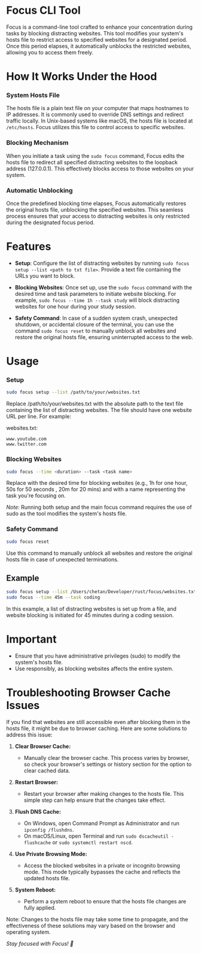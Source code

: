 # Focus CLI Tool

Focus is a command-line tool crafted to enhance your concentration during tasks by blocking distracting websites. This tool modifies your system's hosts file to restrict access to specified websites for a designated period. Once this period elapses, it automatically unblocks the restricted websites, allowing you to access them freely.


# How It Works Under the Hood

### System Hosts File

The hosts file is a plain text file on your computer that maps hostnames to IP addresses. It is commonly used to override DNS settings and redirect traffic locally. In Unix-based systems like macOS, the hosts file is located at `/etc/hosts`. Focus utilizes this file to control access to specific websites.

### Blocking Mechanism

When you initiate a task using the `sudo focus` command, Focus edits the hosts file to redirect all specified distracting websites to the loopback address (127.0.0.1). This effectively blocks access to those websites on your system.

### Automatic Unblocking

Once the predefined blocking time elapses, Focus automatically restores the original hosts file, unblocking the specified websites. This seamless process ensures that your access to distracting websites is only restricted during the designated focus period.



# Features

- **Setup**: Configure the list of distracting websites by running `sudo focus setup --list <path to txt file>`. Provide a text file containing the URLs you want to block.

- **Blocking Websites**: Once set up, use the `sudo focus` command with the desired time and task parameters to initiate website blocking. For example, `sudo focus --time 1h --task study` will block distracting websites for one hour during your study session.
- **Safety Command**: In case of a sudden system crash, unexpected shutdown, or accidental closure of the terminal, you can use the command `sudo focus reset` to manually unblock all websites and restore the original hosts file, ensuring uninterrupted access to the web.

# Usage

### Setup

```bash
sudo focus setup --list /path/to/your/websites.txt
```
Replace /path/to/your/websites.txt with the absolute path to the text file containing the list of distracting websites. The file should have one website URL per line. For example:

websites.txt:
```
www.youtube.com
www.twitter.com

```
### Blocking Websites

```bash
sudo focus --time <duration> --task <task name>

```

Replace <duration> with the desired time for blocking websites (e.g., 1h for one hour, 50s for 50 seconds , 20m for 20 mins) and <task name> with a name representing the task you're focusing on.


*Note*: Running both setup and the main focus command requires the use of sudo as the tool modifies the system's hosts file.


### Safety Command

```bash
sudo focus reset
```
Use this command to manually unblock all websites and restore the original hosts file in case of unexpected terminations.


## Example

```bash
sudo focus setup --list /Users/chetan/Developer/rust/focus/websites.txt
sudo focus --time 45m --task coding

```
In this example, a list of distracting websites is set up from a file, and website blocking is initiated for 45 minutes during a coding session.

# Important

- Ensure that you have administrative privileges (sudo) to modify the system's hosts file.
- Use responsibly, as blocking websites affects the entire system.

# Troubleshooting Browser Cache Issues

If you find that websites are still accessible even after blocking them in the hosts file, it might be due to browser caching. Here are some solutions to address this issue:

1. **Clear Browser Cache:**
   - Manually clear the browser cache. This process varies by browser, so check your browser's settings or history section for the option to clear cached data.

2. **Restart Browser:**
   - Restart your browser after making changes to the hosts file. This simple step can help ensure that the changes take effect.

3. **Flush DNS Cache:**
   - On Windows, open Command Prompt as Administrator and run `ipconfig /flushdns`.
   - On macOS/Linux, open Terminal and run `sudo dscacheutil -flushcache` or `sudo systemctl restart nscd`.

4. **Use Private Browsing Mode:**
   - Access the blocked websites in a private or incognito browsing mode. This mode typically bypasses the cache and reflects the updated hosts file.

6. **System Reboot:**
   - Perform a system reboot to ensure that the hosts file changes are fully applied.


Note: Changes to the hosts file may take some time to propagate, and the effectiveness of these solutions may vary based on the browser and operating system.


*Stay focused with Focus! 🚀*





